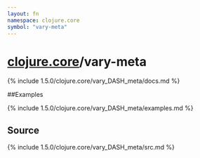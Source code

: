 ```yaml
---
layout: fn
namespace: clojure.core
symbol: "vary-meta"
---
```


# [clojure.core](../)/vary-meta

{% include 1.5.0/clojure.core/vary_DASH_meta/docs.md %}

##Examples

{% include 1.5.0/clojure.core/vary_DASH_meta/examples.md %}
## Source
{% include 1.5.0/clojure.core/vary_DASH_meta/src.md %}

